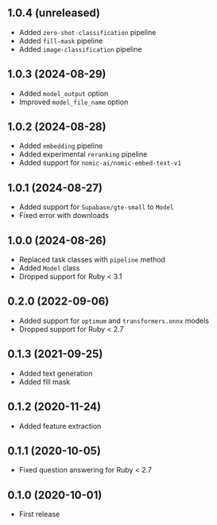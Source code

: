 ## 1.0.4 (unreleased)

- Added `zero-shot-classification` pipeline
- Added `fill-mask` pipeline
- Added `image-classification` pipeline

## 1.0.3 (2024-08-29)

- Added `model_output` option
- Improved `model_file_name` option

## 1.0.2 (2024-08-28)

- Added `embedding` pipeline
- Added experimental `reranking` pipeline
- Added support for `nomic-ai/nomic-embed-text-v1`

## 1.0.1 (2024-08-27)

- Added support for `Supabase/gte-small` to `Model`
- Fixed error with downloads

## 1.0.0 (2024-08-26)

- Replaced task classes with `pipeline` method
- Added `Model` class
- Dropped support for Ruby < 3.1

## 0.2.0 (2022-09-06)

- Added support for `optimum` and `transformers.onnx` models
- Dropped support for Ruby < 2.7

## 0.1.3 (2021-09-25)

- Added text generation
- Added fill mask

## 0.1.2 (2020-11-24)

- Added feature extraction

## 0.1.1 (2020-10-05)

- Fixed question answering for Ruby < 2.7

## 0.1.0 (2020-10-01)

- First release
